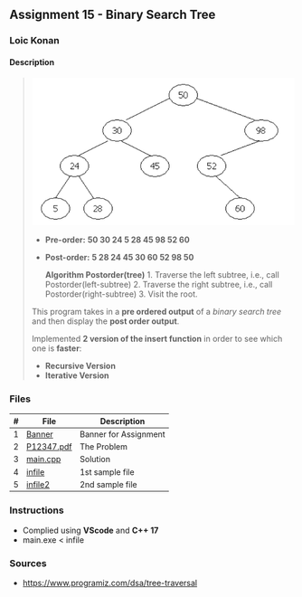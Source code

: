 ## Assignment 15 - Binary Search Tree

### Loic Konan

#### Description

>
> <img src = "pic.png">
>
> - **Pre-order:** **50 30 24 5 28 45 98 52 60** <br>
> - **Post-order:** **5 28 24 45 30 60 52 98 50** <br>
>
>   **Algorithm Postorder(tree)**
>       1. Traverse the left subtree, i.e., call Postorder(left-subtree)
>       2. Traverse the right subtree, i.e., call Postorder(right-subtree)
>       3. Visit the root.
>
> This program takes in a **pre ordered output** of a _binary search tree_ and then display the **post order output**.
>
> Implemented **2 version of the insert function** in order to see which one is **faster**:
>
> - **Recursive Version**
> - **Iterative Version**
>
### Files

|   #   | File                     | Description           |
| :---: | ------------------------ | --------------------- |
|   1   | [Banner](Banner)         | Banner for Assignment |
|   2   | [P12347.pdf](P12347.pdf) | The Problem           |
|   3   | [main.cpp](main.cpp)     | Solution              |
|   4   | [infile](infile)         | 1st sample file       |
|   5   | [infile2](infile2)       | 2nd sample file       |

### Instructions

- Complied using **VScode** and **C++ 17**
- main.exe < infile

### Sources

- <https://www.programiz.com/dsa/tree-traversal>
